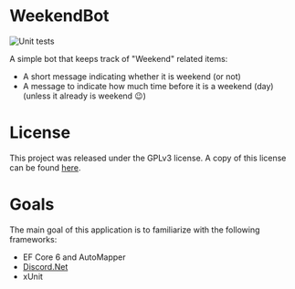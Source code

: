 # WeekendBot
![Unit tests](https://github.com/SiuHinTang/WeekendBot/actions/workflows/dotnet.yml/badge.svg)

A simple bot that keeps track of "Weekend" related items:

* A short message indicating whether it is weekend (or not)
* A message to indicate how much time before it is a weekend (day) (unless it already is weekend :wink:)


# License

This project was released under the GPLv3 license. A copy of this license can be found [here](/licenses).

# Goals

The main goal of this application is to familiarize with the following frameworks:

* EF Core 6 and AutoMapper
* [Discord.Net](https://github.com/discord-net/Discord.Net)
* xUnit 
